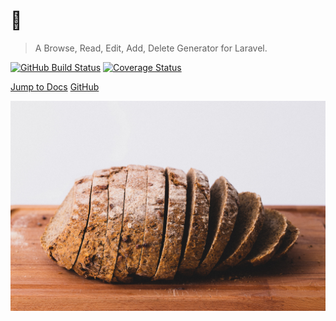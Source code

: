 # 🍞

> A Browse, Read, Edit, Add, Delete Generator for Laravel.

[![GitHub Build Status](https://github.com/boldbrush/bread/workflows/build/badge.svg?branch=master)](https://github.com/boldbrush/bread/actions?query=branch%3Amaster+workflow%3Abuild)
[![Coverage Status](https://coveralls.io/repos/github/boldbrush/bread/badge.svg?branch=master)](https://coveralls.io/github/boldbrush/bread?branch=master)


[Jump to Docs](#main)
[GitHub](https://github.com/boldbrush/bread)

![bg](./_media/cover.jpg)


